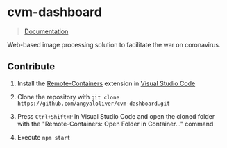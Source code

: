 # cvm-dashboard

> [Documentation](https://angyaloliver.github.io/cvm-dashboard/)

Web-based image processing solution to facilitate the war on coronavirus.

## Contribute

1. Install the [Remote-Containers](https://marketplace.visualstudio.com/items?itemName=ms-vscode-remote.remote-containers) extension in [Visual Studio Code](https://code.visualstudio.com/Download)

2. Clone the repository with `git clone https://github.com/angyaloliver/cvm-dashboard.git`

3. Press `Ctrl+Shift+P` in Visual Studio Code and open the cloned folder with the "Remote-Containers: Open Folder in Container..." command

4. Execute `npm start`
